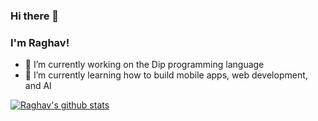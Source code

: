 ### Hi there 👋

### I'm Raghav!

- 🔭 I’m currently working on the Dip programming language
- 🌱 I’m currently learning how to build mobile apps, web development, and AI


[![Raghav's github stats](https://github-readme-stats.vercel.app/api?username=anuraghazra)](https://github.com/anuraghazra/github-readme-stats)
